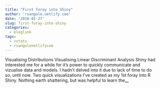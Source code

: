```yaml
---
title: "First foray into Shiny"
author: 'rsangole.netlify.com'
date: '2018-01-27'
slug: first-foray-into-shiny
categories:
  - bloglink
tags:
  - rstats
  - rsangolenetlifycom
---
```


Visualising Distributions Visualising Linear Discriminant Analysis Shiny had interested me for a while for it’s power to quickly communicate and vizualise data and models. I hadn’t delved into it due to lack of time to do so, until now. Two quick visualizations I’ve created as my 1st foray into R Shiny. Nothing earth shattering, but was helpful to learn the[... <i class="fas fa-external-link-alt"></i>](http://rsangole.netlify.com/post/first-foray-into-shiny/)

